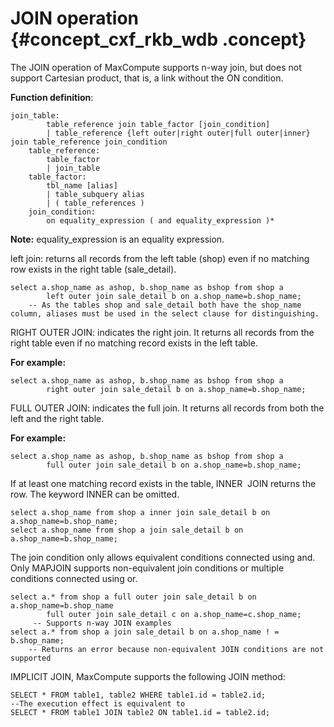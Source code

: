 # JOIN operation {#concept_cxf_rkb_wdb .concept}

The JOIN operation of MaxCompute supports n-way join, but does not support Cartesian product, that is, a link without the ON condition.

**Function definition**:

```
join_table:
        table_reference join table_factor [join_condition]
        | table_reference {left outer|right outer|full outer|inner} join table_reference join_condition
    table_reference:
        table_factor
        | join_table
    table_factor:
        tbl_name [alias]
        | table_subquery alias
        | ( table_references )
    join_condition:
        on equality_expression ( and equality_expression )*
```

**Note:** equality\_expression is an equality expression.

left join: returns all records from the left table \(shop\) even if no matching row exists in the right table \(sale\_detail\).

```
select a.shop_name as ashop, b.shop_name as bshop from shop a
        left outer join sale_detail b on a.shop_name=b.shop_name;
    -- As the tables shop and sale_detail both have the shop_name column, aliases must be used in the select clause for distinguishing.
```

RIGHT OUTER JOIN: indicates the right join. It returns all records from the right table even if no matching record exists in the left table.

**For example:**

```
select a.shop_name as ashop, b.shop_name as bshop from shop a
        right outer join sale_detail b on a.shop_name=b.shop_name;
```

FULL OUTER JOIN: indicates the full join. It returns all records from both the left and the right table.

**For example:**

```
select a.shop_name as ashop, b.shop_name as bshop from shop a
        full outer join sale_detail b on a.shop_name=b.shop_name;
```

If at least one matching record exists in the table, INNER  JOIN returns the row. The keyword INNER can be omitted.

```
select a.shop_name from shop a inner join sale_detail b on a.shop_name=b.shop_name;
select a.shop_name from shop a join sale_detail b on a.shop_name=b.shop_name;
```

The join condition only allows equivalent conditions connected using and. Only MAPJOIN supports non-equivalent join conditions or multiple conditions connected using or.

```
select a.* from shop a full outer join sale_detail b on a.shop_name=b.shop_name
        full outer join sale_detail c on a.shop_name=c.shop_name;
     -- Supports n-way JOIN examples
select a.* from shop a join sale_detail b on a.shop_name ! = b.shop_name;
    -- Returns an error because non-equivalent JOIN conditions are not supported
```

IMPLICIT JOIN, MaxCompute supports the following JOIN method:

```
SELECT * FROM table1, table2 WHERE table1.id = table2.id;
--The execution effect is equivalent to
SELECT * FROM table1 JOIN table2 ON table1.id = table2.id;
```

